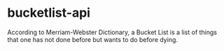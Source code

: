 # bucketlist-api
According to Merriam-Webster Dictionary, a Bucket List is a list of things that one has not done before but wants to do before dying.
